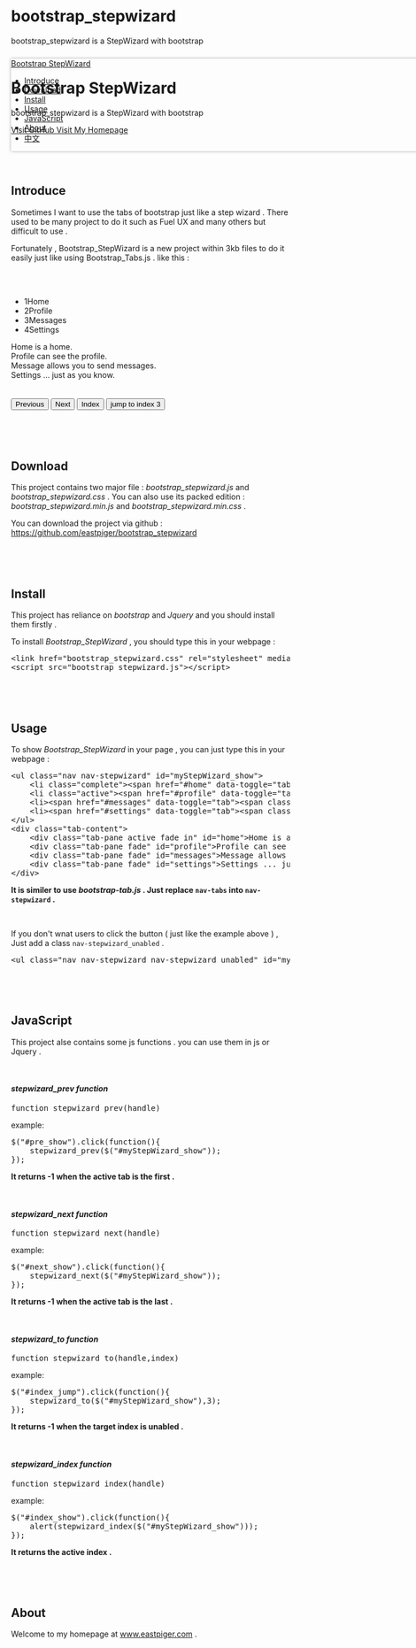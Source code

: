 bootstrap_stepwizard
====================

bootstrap_stepwizard is a StepWizard with bootstrap

<!DOCTYPE html>
<html lang="en">
	<head>
		<meta charset="utf-8">
		<meta http-equiv="X-UA-Compatible" content="chrome=1">
		<title>Bootstrap_StepWizard</title>		
		<link href="http://libs.baidu.com/bootstrap/2.3.2/css/bootstrap.min.css" rel="stylesheet" media="screen">
		<link href="bootstrap_stepwizard.css" rel="stylesheet" media="screen">
	</head>
	<body data-spy="scroll">		
		<div class="container">
			<div class="row">
				<div class="span12">
					<div class="navbar navbar-inverse" data-target=".navbar" style="position:fixed;margin:10px 0px auto 0px;width:940px;box-shadow:0px 0px 5px 0px rgba(150,150,150,0.8);z-index:999;">
						<div class="navbar-inner">
							<a class="brand" href="#">Bootstrap StepWizard</a>
							<ul class="nav">
								<li><a href="#Introduce">Introduce</a></li>
								<li><a href="#Download">Download</a></li>
								<li><a href="#Install">Install</a></li>
								<li><a href="#Usage">Usage</a></li>
								<li><a href="#JavaScript">JavaScript</a></li>
								<li><a href="#About">About</a></li>
								<li><a href="introcn.html">中文</a></li>
							</ul>
						</div>
					</div>
				</div>
			</div>
		</div>
		<div class="container" style="margin-top:60px;">
			<div class="row">
				<div class="span12">
					<div class="hero-unit">
						<h1>Bootstrap StepWizard</h1>
						<p>bootstrap_stepwizard is a StepWizard with bootstrap</p>
						<p>
							<a href="https://github.com/eastpiger/bootstrap_stepwizard" class="btn btn-primary btn-large">
							  Visit GitHub
							</a>							
							<a href="http://www.eastpiger.com" class="btn btn-primary btn-large">
							  Visit My Homepage
							</a>
						</p>
					</div>
					<h2 id="Introduce" style="padding-top:60px;">Introduce</h2>
					<p>Sometimes I want to use the tabs of bootstrap just like a step wizard . There used to be many project to do it such as Fuel UX and many others but difficult to use .</p>
					<p>Fortunately , Bootstrap_StepWizard is a new project within 3kb files to do it easily just like using Bootstrap_Tabs.js . like this :</p>
					<br/>
					<br/>
					<ul class="nav nav-stepwizard nav-stepwizard_unabled" id="myStepWizard_show">
						<li class="complete"><span href="#home" data-toggle="tab"><span class="badge">1</span>Home</span></li>
						<li class="active"><span href="#profile" data-toggle="tab"><span class="badge">2</span>Profile</span></li>
						<li><span href="#messages" data-toggle="tab"><span class="badge">3</span>Messages</span></li>
						<li><span href="#settings" data-toggle="tab"><span class="badge">4</span>Settings</span></li>
					</ul>
					<div class="tab-content">
						<div class="tab-pane active fade in" id="home">Home is a home.</div>
						<div class="tab-pane fade" id="profile">Profile can see the profile.</div>
						<div class="tab-pane fade" id="messages">Message allows you to send messages.</div>
						<div class="tab-pane fade" id="settings">Settings ... just as you know.</div>
					</div>
					<br/>
					<br/>
					<div class="btn-group">
						<button class="btn" id="pre_show">Previous</button>
						<button class="btn" id="next_show">Next</button>
						<button class="btn" id="index_show">Index</button>
						<button class="btn" id="index_jump">jump to index 3</button>
					</div>
					<h2 id="Download" style="padding-top:60px;">Download</h2>
					<p>This project contains two major file : <em>bootstrap_stepwizard.js</em> and <em>bootstrap_stepwizard.css</em> . You can also use its packed edition : <em>bootstrap_stepwizard.min.js</em> and <em>bootstrap_stepwizard.min.css</em> .</p>
					<p>You can download the project via github : <a href="https://github.com/eastpiger/bootstrap_stepwizard">https://github.com/eastpiger/bootstrap_stepwizard</a></p>
					<h2 id="Install" style="padding-top:60px;">Install</h2>
					<p>This project has reliance on <em>bootstrap</em> and <em>Jquery</em> and you should install them firstly .</p>
					<p>To install <em>Bootstrap_StepWizard</em> , you should type this in your webpage :</p>
					<pre>
&lt;link href="bootstrap_stepwizard.css" rel="stylesheet" media="screen"&gt;
&lt;script src="bootstrap_stepwizard.js"&gt;&lt;/script&gt;</pre>
					<h2 id="Usage" style="padding-top:60px;">Usage</h2>
					<p>To show <em>Bootstrap_StepWizard</em> in your page , you can just type this in your webpage :</p>
					<pre>
&lt;ul class="nav nav-stepwizard" id="myStepWizard_show"&gt;
	&lt;li class="complete"&gt;&lt;span href="#home" data-toggle="tab"&gt;&lt;span class="badge"&gt;1&lt;/span&gt;Home&lt;/span&gt;&lt;/li&gt;
	&lt;li class="active"&gt;&lt;span href="#profile" data-toggle="tab"&gt;&lt;span class="badge"&gt;2&lt;/span&gt;Profile&lt;/span&gt;&lt;/li&gt;
	&lt;li&gt;&lt;span href="#messages" data-toggle="tab"&gt;&lt;span class="badge"&gt;3&lt;/span&gt;Messages&lt;/span&gt;&lt;/li&gt;
	&lt;li&gt;&lt;span href="#settings" data-toggle="tab"&gt;&lt;span class="badge"&gt;4&lt;/span&gt;Settings&lt;/span&gt;&lt;/li&gt;
&lt;/ul&gt;
&lt;div class="tab-content"&gt;
	&lt;div class="tab-pane active fade in" id="home"&gt;Home is a home.&lt;/div&gt;
	&lt;div class="tab-pane fade" id="profile"&gt;Profile can see the profile.&lt;/div&gt;
	&lt;div class="tab-pane fade" id="messages"&gt;Message allows you to send messages.&lt;/div&gt;
	&lt;div class="tab-pane fade" id="settings"&gt;Settings ... just as you know.&lt;/div&gt;
&lt;/div&gt;</pre>
					<p><strong>It is similer to use <em>bootstrap-tab.js</em> . Just replace <code>nav-tabs</code> into <code>nav-stepwizard</code> .</strong></p>
					<br/>
					<p>If you don't wnat users to click the button ( just like the example above ) , Just add a class <code>nav-stepwizard_unabled</code> .</p>
					<pre>
&lt;ul class="nav nav-stepwizard nav-stepwizard_unabled" id="myStepWizard_show"&gt;</pre>
					<h2 id="JavaScript" style="padding-top:60px;">JavaScript</h2>
					<p>This project alse contains some js functions . you can use them in js or Jquery .</p>
					<br/>
					<h4><em>stepwizard_prev function</em></h4>
					<pre>
function stepwizard_prev(handle)</pre>
					<p>example:</p>
					<pre>
$("#pre_show").click(function(){
	stepwizard_prev($("#myStepWizard_show"));
});	</pre>
					<p><strong>It returns -1 when the active tab is the first .</strong></p>
					<br/>
					<h4><em>stepwizard_next function</em></h4>
					<pre>
function stepwizard_next(handle)</pre>
					<p>example:</p>
					<pre>
$("#next_show").click(function(){
	stepwizard_next($("#myStepWizard_show"));
});</pre>
					<p><strong>It returns -1 when the active tab is the last .</strong></p>
					<br/>
					<h4><em>stepwizard_to function</em></h4>
					<pre>
function stepwizard_to(handle,index)</pre>
					<p>example:</p>
					<pre>
$("#index_jump").click(function(){
	stepwizard_to($("#myStepWizard_show"),3);
});</pre>
					<p><strong>It returns -1 when the target index is unabled .</strong></p>
					<br/>
					<h4><em>stepwizard_index function</em></h4>
					<pre>
function stepwizard_index(handle)</pre>
					<p>example:</p>
					<pre>
$("#index_show").click(function(){
	alert(stepwizard_index($("#myStepWizard_show")));
});</pre>
					<p><strong>It returns the active index .</strong></p>
					<h2 id="About" style="padding-top:60px;">About</h2>
					<p>Welcome to my homepage at <a href="http://www.eastpiger.com">www.eastpiger.com</a> .</p>
					<br/>
				</div>
			</div>
		</div>
			</div>
		</div>
		<script src="http://lib.sinaapp.com/js/jquery/2.0.3/jquery-2.0.3.min.js"></script>
		<script src="http://lib.sinaapp.com/js/bootstrap/2.3.2/js/bootstrap.min.js"></script>
		<script src="bootstrap_stepwizard.js"></script>
		<script type="text/javascript">
		$(function(){	
			$("#pre_show").click(function(){
				stepwizard_prev($("#myStepWizard_show"));
			});	
			$("#next_show").click(function(){
				stepwizard_next($("#myStepWizard_show"));
			});
			$("#index_show").click(function(){
				alert(stepwizard_index($("#myStepWizard_show")));
			});
			$("#index_jump").click(function(){
				stepwizard_to($("#myStepWizard_show"),3);
			});
		})
	</script>
	</body>
</html>